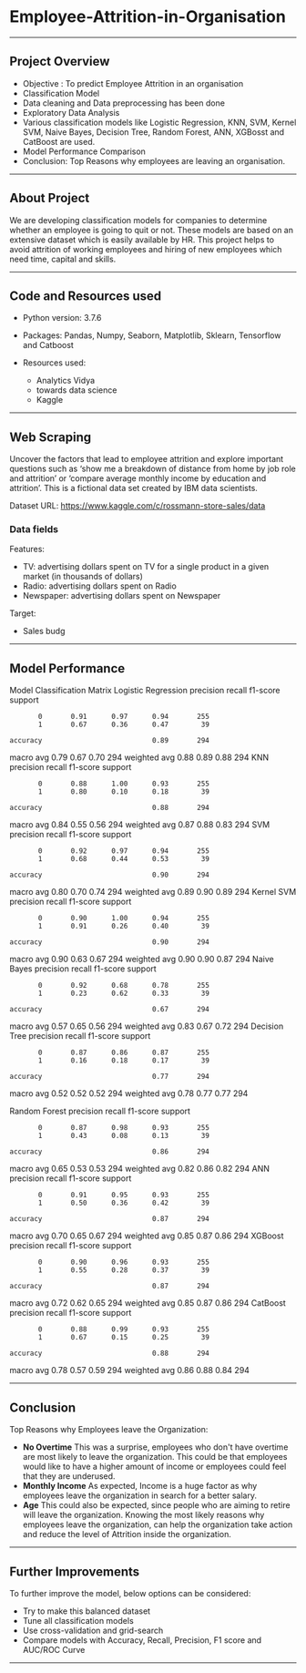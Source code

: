 # Employee-Attrition-in-Organisation
---

## Project Overview

- Objective : To predict Employee Attrition in an organisation 
- Classification Model
- Data cleaning and Data preprocessing has been done
- Exploratory Data Analysis
- Various classification models like Logistic Regression, KNN, SVM, Kernel SVM, Naive Bayes, Decision Tree, Random Forest, ANN, XGBosst and CatBoost  are used.
- Model Performance Comparison
- Conclusion: Top Reasons why employees are leaving an organisation.

---

## About Project

We are developing classification models for companies to determine whether an employee is going to quit or not. 
These models are based on an extensive dataset which is easily available by HR.
This project helps to avoid attrition of working employees and hiring of new employees which need time, capital and skills.

---

## Code and Resources used

- Python version: 3.7.6
- Packages: Pandas, Numpy, Seaborn, Matplotlib, Sklearn, Tensorflow and Catboost
- Resources used:

  * Analytics Vidya
  * towards data science
  * Kaggle

---

## Web Scraping

Uncover the factors that lead to employee attrition and explore important questions such as ‘show me a breakdown of distance from home by job role and attrition’ or ‘compare average monthly income by education and attrition’. This is a fictional data set created by IBM data scientists.

Dataset URL: https://www.kaggle.com/c/rossmann-store-sales/data

### Data fields

Features:

* TV: advertising dollars spent on TV for a single product in a given market (in thousands of dollars)
* Radio: advertising dollars spent on Radio
* Newspaper: advertising dollars spent on Newspaper

Target:

* Sales budg
---

## Model Performance

Model
Classification Matrix
Logistic Regression
             precision    recall  f1-score   support

           0       0.91      0.97      0.94       255
           1       0.67      0.36      0.47        39

    accuracy                           0.89       294
   macro avg       0.79      0.67      0.70       294
weighted avg       0.88      0.89      0.88       294
KNN
             precision    recall  f1-score   support

           0       0.88      1.00      0.93       255
           1       0.80      0.10      0.18        39

    accuracy                           0.88       294
   macro avg       0.84      0.55      0.56       294
weighted avg       0.87      0.88      0.83       294
SVM
             precision    recall  f1-score   support

           0       0.92      0.97      0.94       255
           1       0.68      0.44      0.53        39

    accuracy                           0.90       294
   macro avg       0.80      0.70      0.74       294
weighted avg       0.89      0.90      0.89       294
Kernel SVM
             precision    recall  f1-score   support

           0       0.90      1.00      0.94       255
           1       0.91      0.26      0.40        39

    accuracy                           0.90       294
   macro avg       0.90      0.63      0.67       294
weighted avg       0.90      0.90      0.87       294
Naive Bayes
             precision    recall  f1-score   support

           0       0.92      0.68      0.78       255
           1       0.23      0.62      0.33        39

    accuracy                           0.67       294
   macro avg       0.57      0.65      0.56       294
weighted avg       0.83      0.67      0.72       294
Decision Tree
             precision    recall  f1-score   support

           0       0.87      0.86      0.87       255
           1       0.16      0.18      0.17        39

    accuracy                           0.77       294
   macro avg       0.52      0.52      0.52       294
weighted avg       0.78      0.77      0.77       294


Random Forest
             precision    recall  f1-score   support

           0       0.87      0.98      0.93       255
           1       0.43      0.08      0.13        39

    accuracy                           0.86       294
   macro avg       0.65      0.53      0.53       294
weighted avg       0.82      0.86      0.82       294
ANN
             precision    recall  f1-score   support

           0       0.91      0.95      0.93       255
           1       0.50      0.36      0.42        39

    accuracy                           0.87       294
   macro avg       0.70      0.65      0.67       294
weighted avg       0.85      0.87      0.86       294
XGBoost
             precision    recall  f1-score   support

           0       0.90      0.96      0.93       255
           1       0.55      0.28      0.37        39

    accuracy                           0.87       294
   macro avg       0.72      0.62      0.65       294
weighted avg       0.85      0.87      0.86       294
CatBoost
             precision    recall  f1-score   support

           0       0.88      0.99      0.93       255
           1       0.67      0.15      0.25        39

    accuracy                           0.88       294
   macro avg       0.78      0.57      0.59       294
weighted avg       0.86      0.88      0.84       294


---

## Conclusion

Top Reasons why Employees leave the Organization:

- **No Overtime** This was a surprise, employees who don't have overtime are most likely to leave the organization. This could be that employees would like to have a higher amount of income or employees could feel that they are underused.
- **Monthly Income** As expected, Income is a huge factor as why employees leave the organization in search for a better salary.
- **Age** This could also be expected, since people who are aiming to retire will leave the organization.
Knowing the most likely reasons why employees leave the organization, can help the organization take action and reduce the level of Attrition inside the organization.
---

## Further Improvements

To further improve the model, below options can be considered:

- Try to make this balanced dataset
- Tune all classification models
- Use cross-validation and grid-search
- Compare models with Accuracy, Recall, Precision, F1 score and AUC/ROC Curve
---
